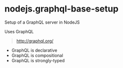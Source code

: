 # nodejs.graphql-base-setup
Setup of a GraphQL server in NodeJS

Uses GraphQL
> http://graphql.org/

- GraphQL is declarative
- GraphQL is compositional
- GraphQL is strongly-typed
